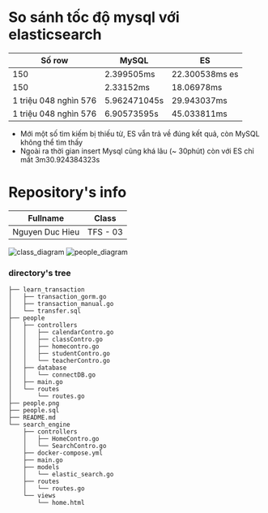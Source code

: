# So sánh tốc độ mysql với elasticsearch
| Số row | MySQL |  ES  |
| ------ |  ----- | ----- |
| 150 | 2.399505ms | 22.300538ms es |
| 150 | 2.33152ms | 18.06978ms |
| 1 triệu 048 nghìn 576 | 5.962471045s | 29.943037ms |
| 1 triệu 048 nghìn 576 | 6.90573595s | 45.033811ms |

- Mới một số tìm kiếm bị thiếu từ, ES vẫn trả về đúng kết quả, còn MySQL không thể tìm thấy
- Ngoài ra thời gian insert Mysql cũng khá lâu (~ 30phút) còn với ES chỉ mất 3m30.924384323s


# Repository's info

|     Fullname    |    Class     |
|-----------------|--------------|
| Nguyen Duc Hieu |   TFS - 03   |

![class_diagram](https://res.cloudinary.com/duchieu/image/upload/v1630716224/test/itbjzexbfdel3qsy6rhp.png)
![people_diagram](https://res.cloudinary.com/duchieu/image/upload/v1630716198/test/zqyxsuq9q0bq8cxytlfy.png)

### directory's tree

```
├── learn_transaction
│   ├── transaction_gorm.go
│   ├── transaction_manual.go
│   └── transfer.sql
├── people
│   ├── controllers
│   │   ├── calendarContro.go
│   │   ├── classContro.go
│   │   ├── homecontro.go
│   │   ├── studentContro.go
│   │   └── teacherContro.go
│   ├── database
│   │   └── connectDB.go
│   ├── main.go
│   └── routes
│       └── routes.go
├── people.png
├── people.sql
├── README.md
└── search_engine
    ├── controllers
    │   ├── HomeContro.go
    │   └── SearchContro.go
    ├── docker-compose.yml
    ├── main.go
    ├── models
    │   └── elastic_search.go
    ├── routes
    │   └── routes.go
    └── views
        └── home.html
```
